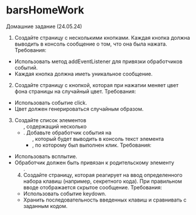 # barsHomeWork
Домашние задание (24.05.24)
1. Создайте страницу с несколькими кнопками. Каждая кнопка должна выводить в консоль сообщение о том, что она была нажата.
Требования:
- Использовать метод addEventListener для привязки обработчиков событий.
- Каждая кнопка должна иметь уникальное сообщение.

2. Создайте страницу с кнопкой, которая при нажатии меняет цвет фона страницы на случайный цвет.
Требования:
- Использовать событие click.
- Цвет должен генерироваться случайным образом.

3. Создайте список элементов <ul>, содержащий несколько <li>. Добавьте обработчик события на <ul>, который будет выводить в консоль текст элемента <li>, по которому был выполнен клик.
Требования:
- Использовать всплытие.
- Обработчик должен быть привязан к родительскому элементу <ul>.

4. Создайте страницу, которая реагирует на ввод определенного набора клавиш (например, секретного кода). При правильном вводе отображается скрытое сообщение.
Требования:
- Использовать событие keydown.
- Хранить последовательность введенных клавиш и сравнивать с заданным кодом.
